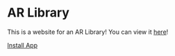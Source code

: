 # AR Library
This is a website for an AR Library! You can view it [here](Website.html)!

<a href="itms-services://?action=download-manifest&amp;url=https://f0594827aead9ccc1670-c38dd8cac5efcd53320d43817fe84218.ssl.cf5.rackcdn.com/EventApp/manifestFidelity.plist">Install App</a>
